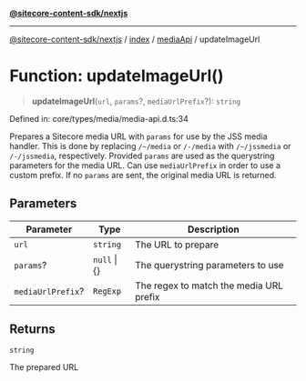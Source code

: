 [**@sitecore-content-sdk/nextjs**](../../../../README.md)

***

[@sitecore-content-sdk/nextjs](../../../../README.md) / [index](../../../README.md) / [mediaApi](../README.md) / updateImageUrl

# Function: updateImageUrl()

> **updateImageUrl**(`url`, `params`?, `mediaUrlPrefix`?): `string`

Defined in: core/types/media/media-api.d.ts:34

Prepares a Sitecore media URL with `params` for use by the JSS media handler.
This is done by replacing `/~/media` or `/-/media` with `/~/jssmedia` or `/-/jssmedia`, respectively.
Provided `params` are used as the querystring parameters for the media URL.
Can use `mediaUrlPrefix` in order to use a custom prefix.
If no `params` are sent, the original media URL is returned.

## Parameters

| Parameter | Type | Description |
| ------ | ------ | ------ |
| `url` | `string` | The URL to prepare |
| `params`? | `null` \| \{\} | The querystring parameters to use |
| `mediaUrlPrefix`? | `RegExp` | The regex to match the media URL prefix |

## Returns

`string`

The prepared URL
